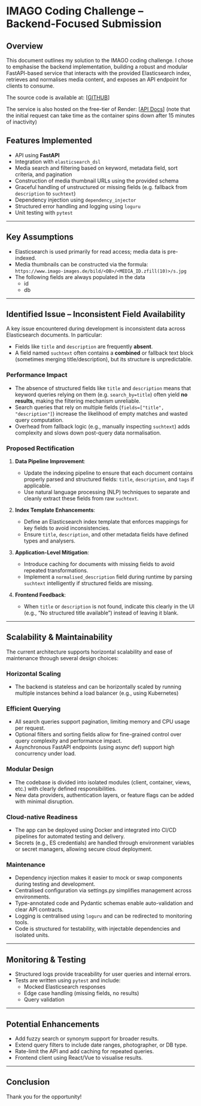 # IMAGO Coding Challenge – Backend-Focused Submission

## Overview

This document outlines my solution to the IMAGO coding challenge. I chose to emphasise the backend implementation, building a robust and modular FastAPI-based service that interacts with the provided Elasticsearch index, retrieves and normalises media content, and exposes an API endpoint for clients to consume.

The source code is available at: [[GITHUB](https://github.com/vasekw/imago)]

The service is also hosted on the free-tier of Render: [[API Docs](https://imago-f5x4.onrender.com/api/docs)] 
(note that the initial request can take time as the container spins down after 15 minutes of inactivity)

## Features Implemented

- API using **FastAPI**
- Integration with  `elasticsearch_dsl`
- Media search and filtering based on keyword, metadata field, sort criteria, and pagination
- Construction of media thumbnail URLs using the provided schema
- Graceful handling of unstructured or missing fields (e.g. fallback from `description` to `suchtext`)
- Dependency injection using `dependency_injector`
- Structured error handling and logging using `loguru`
- Unit testing with `pytest`

---

## Key Assumptions

- Elasticsearch is used primarily for read access; media data is pre-indexed.
- Media thumbnails can be constructed via the formula: `https://www.imago-images.de/bild/<DB>/<MEDIA_ID.zfill(10)>/s.jpg`
- The following fields are always populated in the data
  - id
  - db
---

## Identified Issue – Inconsistent Field Availability

A key issue encountered during development is inconsistent data across Elasticsearch documents. In particular:

- Fields like `title` and `description` are frequently **absent**.
- A field named `suchtext` often contains a **combined** or fallback text block (sometimes merging title/description), but its structure is unpredictable.

### Performance Impact

- The absence of structured fields like `title` and `description` means that keyword queries relying on them (e.g. `search_by=title`) often yield **no results**, making the filtering mechanism unreliable.
- Search queries that rely on multiple fields (`fields=["title", "description"]`) increase the likelihood of empty matches and wasted query computation.
- Overhead from fallback logic (e.g., manually inspecting `suchtext`) adds complexity and slows down post-query data normalisation.

### Proposed Rectification

1. **Data Pipeline Improvement**:
   - Update the indexing pipeline to ensure that each document contains properly parsed and structured fields: `title`, `description`, and `tags` if applicable.
   - Use natural language processing (NLP) techniques to separate and cleanly extract these fields from raw `suchtext`.

2. **Index Template Enhancements**:
   - Define an Elasticsearch index template that enforces mappings for key fields to avoid inconsistencies.
   - Ensure `title`, `description`, and other metadata fields have defined types and analysers.

3. **Application-Level Mitigation**:
   - Introduce caching for documents with missing fields to avoid repeated transformations.
   - Implement a `normalised_description` field during runtime by parsing `suchtext` intelligently if structured fields are missing.

4. **Frontend Feedback**:
   - When `title` or `description` is not found, indicate this clearly in the UI (e.g., “No structured title available”) instead of leaving it blank.

---

## Scalability & Maintainability

The current architecture supports horizontal scalability and ease of maintenance through several design choices:

### Horizontal Scaling
- The backend is stateless and can be horizontally scaled by running multiple instances behind a load balancer (e.g., using Kubernetes)

### Efficient Querying
- All search queries support pagination, limiting memory and CPU usage per request.
- Optional filters and sorting fields allow for fine-grained control over query complexity and performance impact.
- Asynchronous FastAPI endpoints (using async def) support high concurrency under load.

### Modular Design
- The codebase is divided into isolated modules (client, container, views, etc.) with clearly defined responsibilities.
- New data providers, authentication layers, or feature flags can be added with minimal disruption.

### Cloud-native Readiness
- The app can be deployed using Docker and integrated into CI/CD pipelines for automated testing and delivery. 
- Secrets (e.g., ES credentials) are handled through environment variables or secret managers, allowing secure cloud deployment.

### Maintenance
- Dependency injection makes it easier to mock or swap components during testing and development.
- Centralised configuration via settings.py simplifies management across environments.
- Type-annotated code and Pydantic schemas enable auto-validation and clear API contracts.
- Logging is centralised using `loguru` and can be redirected to monitoring tools.
- Code is structured for testability, with injectable dependencies and isolated units.

---

## Monitoring & Testing

- Structured logs provide traceability for user queries and internal errors.
- Tests are written using `pytest` and include:
  - Mocked Elasticsearch responses
  - Edge case handling (missing fields, no results)
  - Query validation

---

## Potential Enhancements

- Add fuzzy search or synonym support for broader results.
- Extend query filters to include date ranges, photographer, or DB type.
- Rate-limit the API and add caching for repeated queries.
- Frontend client using React/Vue to visualise results.

---

## Conclusion

Thank you for the opportunity!


